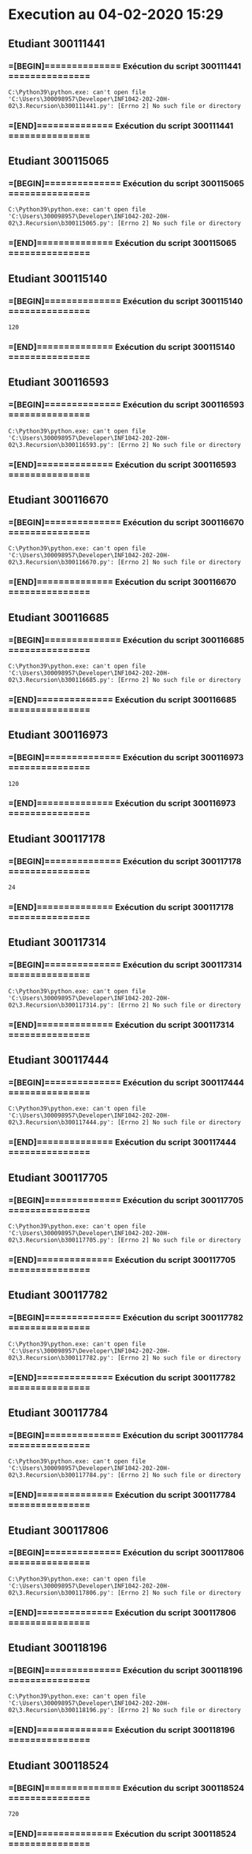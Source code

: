 # Execution au 04-02-2020 15:29
## Etudiant 300111441 
###  =[BEGIN]============== Exécution du script 300111441 =============== 
```
C:\Python39\python.exe: can't open file 'C:\Users\300098957\Developer\INF1042-202-20H-02\3.Recursion\b300111441.py': [Errno 2] No such file or directory
```
###  =[END]============== Exécution du script 300111441 =============== 
## Etudiant 300115065 
###  =[BEGIN]============== Exécution du script 300115065 =============== 
```
C:\Python39\python.exe: can't open file 'C:\Users\300098957\Developer\INF1042-202-20H-02\3.Recursion\b300115065.py': [Errno 2] No such file or directory
```
###  =[END]============== Exécution du script 300115065 =============== 
## Etudiant 300115140 
###  =[BEGIN]============== Exécution du script 300115140 =============== 
```
120
```
###  =[END]============== Exécution du script 300115140 =============== 
## Etudiant 300116593 
###  =[BEGIN]============== Exécution du script 300116593 =============== 
```
C:\Python39\python.exe: can't open file 'C:\Users\300098957\Developer\INF1042-202-20H-02\3.Recursion\b300116593.py': [Errno 2] No such file or directory
```
###  =[END]============== Exécution du script 300116593 =============== 
## Etudiant 300116670 
###  =[BEGIN]============== Exécution du script 300116670 =============== 
```
C:\Python39\python.exe: can't open file 'C:\Users\300098957\Developer\INF1042-202-20H-02\3.Recursion\b300116670.py': [Errno 2] No such file or directory
```
###  =[END]============== Exécution du script 300116670 =============== 
## Etudiant 300116685 
###  =[BEGIN]============== Exécution du script 300116685 =============== 
```
C:\Python39\python.exe: can't open file 'C:\Users\300098957\Developer\INF1042-202-20H-02\3.Recursion\b300116685.py': [Errno 2] No such file or directory
```
###  =[END]============== Exécution du script 300116685 =============== 
## Etudiant 300116973 
###  =[BEGIN]============== Exécution du script 300116973 =============== 
```
120
```
###  =[END]============== Exécution du script 300116973 =============== 
## Etudiant 300117178 
###  =[BEGIN]============== Exécution du script 300117178 =============== 
```
24
```
###  =[END]============== Exécution du script 300117178 =============== 
## Etudiant 300117314 
###  =[BEGIN]============== Exécution du script 300117314 =============== 
```
C:\Python39\python.exe: can't open file 'C:\Users\300098957\Developer\INF1042-202-20H-02\3.Recursion\b300117314.py': [Errno 2] No such file or directory
```
###  =[END]============== Exécution du script 300117314 =============== 
## Etudiant 300117444 
###  =[BEGIN]============== Exécution du script 300117444 =============== 
```
C:\Python39\python.exe: can't open file 'C:\Users\300098957\Developer\INF1042-202-20H-02\3.Recursion\b300117444.py': [Errno 2] No such file or directory
```
###  =[END]============== Exécution du script 300117444 =============== 
## Etudiant 300117705 
###  =[BEGIN]============== Exécution du script 300117705 =============== 
```
C:\Python39\python.exe: can't open file 'C:\Users\300098957\Developer\INF1042-202-20H-02\3.Recursion\b300117705.py': [Errno 2] No such file or directory
```
###  =[END]============== Exécution du script 300117705 =============== 
## Etudiant 300117782 
###  =[BEGIN]============== Exécution du script 300117782 =============== 
```
C:\Python39\python.exe: can't open file 'C:\Users\300098957\Developer\INF1042-202-20H-02\3.Recursion\b300117782.py': [Errno 2] No such file or directory
```
###  =[END]============== Exécution du script 300117782 =============== 
## Etudiant 300117784 
###  =[BEGIN]============== Exécution du script 300117784 =============== 
```
C:\Python39\python.exe: can't open file 'C:\Users\300098957\Developer\INF1042-202-20H-02\3.Recursion\b300117784.py': [Errno 2] No such file or directory
```
###  =[END]============== Exécution du script 300117784 =============== 
## Etudiant 300117806 
###  =[BEGIN]============== Exécution du script 300117806 =============== 
```
C:\Python39\python.exe: can't open file 'C:\Users\300098957\Developer\INF1042-202-20H-02\3.Recursion\b300117806.py': [Errno 2] No such file or directory
```
###  =[END]============== Exécution du script 300117806 =============== 
## Etudiant 300118196 
###  =[BEGIN]============== Exécution du script 300118196 =============== 
```
C:\Python39\python.exe: can't open file 'C:\Users\300098957\Developer\INF1042-202-20H-02\3.Recursion\b300118196.py': [Errno 2] No such file or directory
```
###  =[END]============== Exécution du script 300118196 =============== 
## Etudiant 300118524 
###  =[BEGIN]============== Exécution du script 300118524 =============== 
```
720
```
###  =[END]============== Exécution du script 300118524 =============== 
